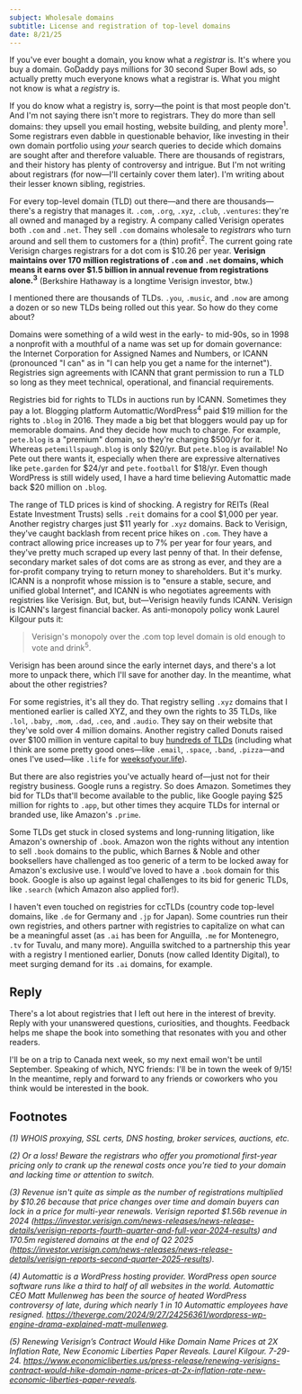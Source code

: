 ```yaml
---
subject: Wholesale domains
subtitle: License and registration of top-level domains
date: 8/21/25
---
```


If you've ever bought a domain, you know what a _registrar_ is. It's where you buy a domain. GoDaddy pays millions for 30 second Super Bowl ads, so actually pretty much everyone knows what a registrar is. What you might not know is what a _registry_ is.

If you do know what a registry is, sorry—the point is that most people don't. And I'm not saying there isn't more to registrars. They do more than sell domains: they upsell you email hosting, website building, and plenty more<sup>1</sup>. Some registrars even dabble in questionable behavior, like investing in their own domain portfolio using _your_ search queries to decide which domains are sought after and therefore valuable. There are thousands of registrars, and their history has plenty of controversy and intrigue. But I'm not writing about registrars (for now—I'll certainly cover them later). I'm writing about their lesser known sibling, registries.

For every top-level domain (TLD) out there—and there are thousands—there's a registry that manages it. `.com`, `.org`, `.xyz`, `.club`, `.ventures`: they're all owned and managed by a registry. A company called Verisign operates both `.com` and `.net`. They sell `.com` domains wholesale to _registrars_ who turn around and sell them to customers for a (thin) profit<sup>2</sup>. The current going rate Verisign charges registrars for a dot com is $10.26 per year. **Verisign maintains over 170 million registrations of `.com` and `.net` domains, which means it earns over $1.5 billion in annual revenue from registrations alone.<sup>3</sup>** (Berkshire Hathaway is a longtime Verisign investor, btw.)

I mentioned there are thousands of TLDs. `.you`, `.music`, and `.now` are among a dozen or so new TLDs being rolled out this year. So how do they come about?

Domains were something of a wild west in the early- to mid-90s, so in 1998 a nonprofit with a mouthful of a name was set up for domain governance: the Internet Corporation for Assigned Names and Numbers, or ICANN (pronounced "I can" as in "I can help you get a name for the internet"). Registries sign agreements with ICANN that grant permission to run a TLD so long as they meet technical, operational, and financial requirements.

Registries bid for rights to TLDs in auctions run by ICANN. Sometimes they pay a lot. Blogging platform Automattic/WordPress<sup>4</sup> paid $19 million for the rights to `.blog` in 2016. They made a big bet that bloggers would pay up for memorable domains. And they decide how much to charge. For example, `pete.blog` is a "premium" domain, so they're charging $500/yr for it. Whereas `petemillspaugh.blog` is only $20/yr. But `pete.blog` is available! No Pete out there wants it, especially when there are expressive alternatives like `pete.garden` for $24/yr and `pete.football` for $18/yr. Even though WordPress is still widely used, I have a hard time believing Automattic made back $20 million on `.blog`.

The range of TLD prices is kind of shocking. A registry for REITs (Real Estate Investment Trusts) sells `.reit` domains for a cool $1,000 per year. Another registry charges just $11 yearly for `.xyz` domains. Back to Verisign, they've caught backlash from recent price hikes on `.com`. They have a contract allowing price increases up to 7% per year for four years, and they've pretty much scraped up every last penny of that. In their defense, secondary market sales of dot coms are as strong as ever, and they are a for-profit company trying to return money to shareholders. But it's murky. ICANN is a nonprofit whose mission is to "ensure a stable, secure, and unified global Internet", and ICANN is who negotiates agreements with registries like Verisign. But, but, but—Verisign heavily funds ICANN. Verisign is ICANN's largest financial backer. As anti-monopoly policy wonk Laurel Kilgour puts it:

> Verisign's monopoly over the .com top level domain is old enough to vote and drink<sup>5</sup>.

Verisign has been around since the early internet days, and there's a lot more to unpack there, which I'll save for another day. In the meantime, what about the other registries?

For some registries, it's all they do. That registry selling `.xyz` domains that I mentioned earlier is called XYZ, and they own the rights to 35 TLDs, like `.lol`, `.baby`, `.mom`, `.dad`, `.ceo`, and `.audio`. They say on their website that they've sold over 4 million domains. Another registry called Donuts raised over $100 million in venture capital to buy [hundreds of TLDs](https://identity.digital/tld-portfolio) (including what I think are some pretty good ones—like `.email`, `.space`, `.band`, `.pizza`—and ones I've used—like `.life` for [weeksofyour.life](https://weeksofyour.life)).

But there are also registries you've actually heard of—just not for their registry business. Google runs a registry. So does Amazon. Sometimes they bid for TLDs that'll become available to the public, like Google paying $25 million for rights to `.app`, but other times they acquire TLDs for internal or branded use, like Amazon's `.prime`.

Some TLDs get stuck in closed systems and long-running litigation, like Amazon's ownership of `.book`. Amazon won the rights without any intention to sell `.book` domains to the public, which Barnes & Noble and other booksellers have challenged as too generic of a term to be locked away for Amazon's exclusive use. I would've loved to have a `.book` domain for this book. Google is also up against legal challenges to its bid for generic TLDs, like `.search` (which Amazon also applied for!).

I haven't even touched on registries for ccTLDs (country code top-level domains, like `.de` for Germany and `.jp` for Japan). Some countries run their own registries, and others partner with registries to capitalize on what can be a meaningful asset (as `.ai` has been for Anguilla, `.me` for Montenegro, `.tv` for Tuvalu, and many more). Anguilla switched to a partnership this year with a registry I mentioned earlier, Donuts (now called Identity Digital), to meet surging demand for its `.ai` domains, for example.

## Reply

There's a lot about registries that I left out here in the interest of brevity. Reply with your unanswered questions, curiosities, and thoughts. Feedback helps me shape the book into something that resonates with you and other readers.

I'll be on a trip to Canada next week, so my next email won't be until September. Speaking of which, NYC friends: I'll be in town the week of 9/15! In the meantime, reply and forward to any friends or coworkers who you think would be interested in the book.

## Footnotes

_(1) WHOIS proxying, SSL certs, DNS hosting, broker services, auctions, etc._

_(2) Or a loss! Beware the registrars who offer you promotional first-year pricing only to crank up the renewal costs once you're tied to your domain and lacking time or attention to switch._

_(3) Revenue isn't quite as simple as the number of registrations multiplied by $10.26 because that price changes over time and domain buyers can lock in a price for multi-year renewals. Verisign reported $1.56b revenue in 2024 (https://investor.verisign.com/news-releases/news-release-details/verisign-reports-fourth-quarter-and-full-year-2024-results) and 170.5m registered domains at the end of Q2 2025 (https://investor.verisign.com/news-releases/news-release-details/verisign-reports-second-quarter-2025-results)._

_(4) Automattic is a WordPress hosting provider. WordPress open source software runs like a third to half of all websites in the world. Automattic CEO Matt Mullenweg has been the source of heated WordPress controversy of late, during which nearly 1 in 10 Automattic employees have resigned. https://theverge.com/2024/9/27/24256361/wordpress-wp-engine-drama-explained-matt-mullenweg._

_(5) Renewing Verisign’s Contract Would Hike Domain Name Prices at 2X Inflation Rate, New Economic Liberties Paper Reveals. Laurel Kilgour. 7-29-24. https://www.economicliberties.us/press-release/renewing-verisigns-contract-would-hike-domain-name-prices-at-2x-inflation-rate-new-economic-liberties-paper-reveals._

